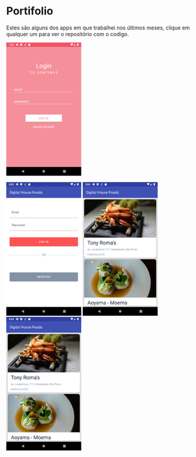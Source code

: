 # Portifolio

Estes são alguns dos apps em que trabalhei nos últimos
meses, clique em qualquer um para ver o repositório com 
o codigo. 

<img src="snapshot/fake-login.png" width="200"/>

>

<img src="snapshot/dh-foods-1.png" width="200"/>   <img src="snapshot/dh-foods-2.png" width="200"/>   <img src="snapshot/dh-foods-2.png" width="200"/>
